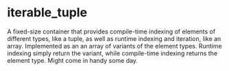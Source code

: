 # iterable_tuple
A fixed-size container that provides compile-time indexing of elements of different types, like a tuple, as well as runtime indexing and iteration, like an array. Implemented as an an array of variants of the element types. Runtime indexing simply return the variant, while compile-time indexing returns the element type. Might come in handy some day.